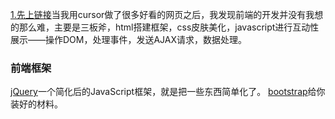 [1.先上链接](https://www.youtube.com/watch?v=p8WFfxD07_g)当我用cursor做了很多好看的网页之后，我发现前端的开发并没有我想的那么难，主要是三板斧，html搭建框架，css皮肤美化，javascript进行互动性展示——操作DOM，处理事件，发送AJAX请求，数据处理。

### 前端框架
[jQuery](https://jquery.com/)一个简化后的JavaScript框架，就是把一些东西简单化了。
[bootstrap](https://getbootstrap.com/)给你装好的材料。